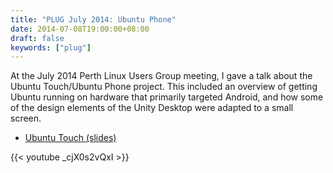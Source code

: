 ```yaml
---
title: "PLUG July 2014: Ubuntu Phone"
date: 2014-07-08T19:00:00+08:00
draft: false
keywords: ["plug"]
---
```


At the July 2014 Perth Linux Users Group meeting, I gave a talk about
the Ubuntu Touch/Ubuntu Phone project.  This included an overview of
getting Ubuntu running on hardware that primarily targeted Android,
and how some of the design elements of the Unity Desktop were adapted
to a small screen.

<!--more-->

* [Ubuntu Touch (slides)](plug-ubuntu-phone.pdf)

{{< youtube _cjX0s2vQxI >}}
